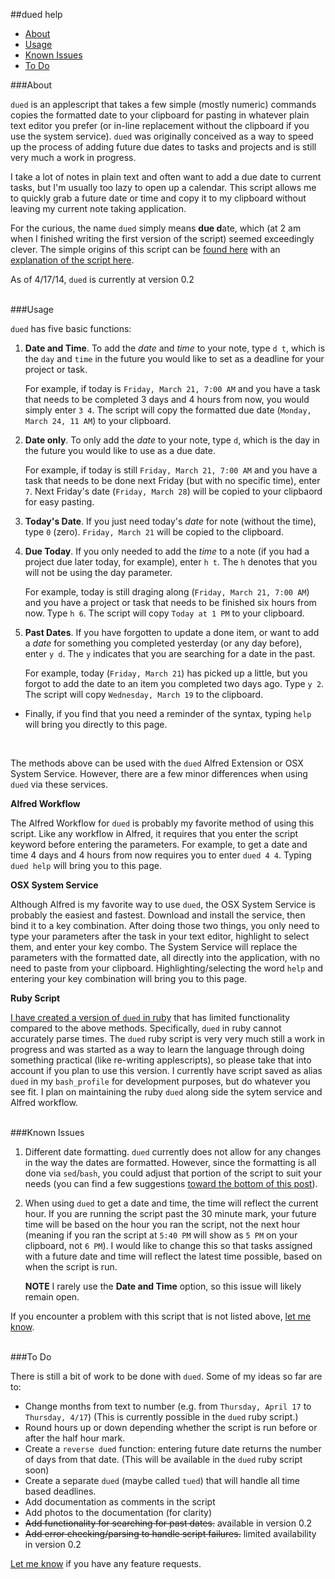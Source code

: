 ##dued help 
   * [About](#about)
   * [Usage](#usage)
   * [Known Issues](#known-issues)
   * [To Do](#to-do)

  
###About  

`dued` is an applescript that takes a few simple (mostly numeric) commands copies the formatted date to your clipboard for pasting in whatever plain text editor you prefer (or in-line replacement without the clipboard if you use the system service). `dued` was originally conceived as a way to speed up the process of adding future due dates to tasks and projects and is still very much a work in progress.   


I take a lot of notes in plain text and often want to add a due date to current tasks, but I'm usually too lazy to open up a calendar. This script allows me to quickly grab a future date or time and copy it to my clipboard without leaving my current note taking application. 
   
For the curious, the name `dued` simply means <b>due d</b>ate, which (at 2 am when I finished writing the first version of the script) seemed exceedingly clever. The simple origins of this script can be [found here](https://gist.github.com/unforswearing/9677819) with an [explanation of the script here](http://scriptogr.am/unforswearing/post/future-dates).  
  
As of 4/17/14, `dued` is currently at version 0.2    
<br>    


###Usage  

`dued` has five basic functions:     

1. **Date and Time**. To add the *date* and *time* to your note, type `d t`, which is the `day` and `time` in the future you would like to set as a deadline for your project or task. 

	For example, if today is `Friday, March 21, 7:00 AM` and you have a task that needs to be completed 3 days and 4 hours from now, you would simply enter `3 4`. The script will copy the formatted due date (`Monday, March 24, 11 AM`) to your clipboard.      

2. **Date only**. To only add the *date* to your note, type `d`, which is the day in the future you would like to use as a due date.  

	For example, if today is still `Friday, March 21, 7:00 AM` and you have a task that needs to be done next Friday (but with no specific time), enter `7`. Next Friday's date (`Friday, March 28`) will be copied to your clipbaord for easy pasting.  
	
3. **Today's Date**. If you just need today's *date* for note (without the time), type `0` (zero). `Friday, March 21` will be copied to the clipboard.  
	
4. **Due Today**. If you only needed to add the *time* to a note (if you had a project due later today, for example), enter `h t`. The `h` denotes that you will not be using the day parameter. 

	For example, today is still draging along (`Friday, March 21, 7:00 AM`) and you have a project or task that needs to be finished six hours from now. Type `h 6`. The script will copy `Today at 1 PM` to your clipboard.   
	
5. **Past Dates**. If you have forgotten to update a done item, or want to add a *date* for something you completed yesterday (or any day before), enter `y d`. The `y` indicates that you are searching for a date in the past.   

	For example, today (`Friday, March 21`) has picked up a little, but you forgot to add the date to an item you completed two days ago. Type `y 2`. The script will copy `Wednesday, March 19` to the clipboard.  
	
- Finally, if you find that you need a reminder of the syntax, typing `help` will bring you directly to this page. 
<BR>  


The methods above can be used with the `dued` Alfred Extension or OSX System Service. However, there are a few minor differences when using `dued` via these services.  

**Alfred Workflow**

The Alfred Workflow for `dued` is probably my favorite method of using this script. Like any workflow in Alfred, it requires that you enter the script keyword before entering the parameters. For example, to get a date and time 4 days and 4 hours from now requires you to enter `dued 4 4`. Typing `dued help` will bring you to this page.    


**OSX System Service**

Although Alfred is my favorite way to use `dued`, the OSX System Service is probably the easiest and fastest. Download and install the service, then bind it to a key combination. After doing those two things, you only need to type your parameters after the task in your text editor, highlight to select them, and enter your key combo. The System Service will replace the parameters with the formatted date, all directly into the application, with no need to paste from your clipboard.  Highlighting/selecting the word `help` and entering your key combination will bring you to this page.    

**Ruby Script**   

[I have created a version of `dued` in ruby](https://github.com/unforswearing/Ruby/blob/master/dued.rb) that has limited functionality compared to the above methods. Specifically, `dued` in ruby cannot accurately parse times. The `dued` ruby script is very very much still a work in progress and was started as a way to learn the language through doing something practical (like re-writing applescripts), so please take that into account if you plan to use this version. I currently have script saved as alias `dued` in my `bash_profile` for development purposes, but do whatever you see fit. I plan on maintaining the ruby `dued` along side the sytem service and Alfred workflow.    
<BR>  


###Known Issues  
   
1. Different date formatting. `dued` currently does not allow for any changes in the way the dates are formatted. However, since the formatting is all done via `sed`/`bash`, you could adjust that portion of the script to suit your needs (you can find a few suggestions [toward the bottom of this post](http://scriptogr.am/unforswearing/post/future-dates)). 

2. When using `dued` to get a date and time, the time will reflect the current hour. If you are running the script past the 30 minute mark, your future time will be based on the hour you ran the script, not the next hour (meaning if you ran the script at `5:40 PM` will show as `5 PM` on your clipboard, not `6 PM`). I would like to change this so that tasks assigned with a future date and time will reflect the latest time possible, based on when the script is run. 
	
	**NOTE** I rarely use the **Date and Time** option, so this issue will likely remain open.  

If you encounter a problem with this script that is not listed above, [let me know](https://github.com/unforswearing/dued/issues).  
<BR>


###To Do    

There is still a bit of work to be done with `dued`. Some of my ideas so far are to:  

- Change months from text to number (e.g. from `Thursday, April 17` to `Thursday, 4/17`) (This is currently possible in the `dued` ruby script.)
- Round hours up or down depending whether the script is run before or after the half hour mark.  
- Create a `reverse dued` function: entering future date returns the number of days from that date. (This will be available in the `dued` ruby script soon)   
- Create a separate `dued` (maybe called `tued`) that will handle all time based deadlines.   
- Add documentation as comments in the script  
- Add photos to the documentation (for clarity)      
- ~~Add functionality for searching for past dates.~~ available in version 0.2     
- ~~Add error checking/parsing to handle script failures.~~ limited availability in version 0.2     


[Let me know](https://github.com/unforswearing/dued/issues) if you have any feature requests.
